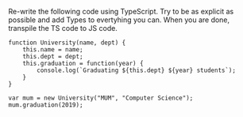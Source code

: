 Re-write the following code using TypeScript. Try to be as explicit as possible and add Types to evertyhing you can. When you are done, transpile the TS code to JS code.

```
function University(name, dept) {
    this.name = name;
    this.dept = dept;
    this.graduation = function(year) {
        console.log(`Graduating ${this.dept} ${year} students`);
    }
} 

var mum = new University("MUM", "Computer Science");
mum.graduation(2019);

```
